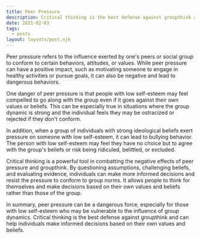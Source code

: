 ```yaml
---
title: Peer Pressure
description: Critical thinking is the best defense against groupthink and can help individuals make informed decisions based on their own values and beliefs.
date: 2021-02-03
tags:
  - posts
layout: layouts/post.njk
---
```


Peer pressure refers to the influence exerted by one's peers or social group to conform to certain behaviors, attitudes, or values. While peer pressure can have a positive impact, such as motivating someone to engage in healthy activities or pursue goals, it can also be negative and lead to dangerous behaviors.

One danger of peer pressure is that people with low self-esteem may feel compelled to go along with the group even if it goes against their own values or beliefs. This can be especially true in situations where the group dynamic is strong and the individual feels they may be ostracized or rejected if they don't conform.

In addition, when a group of individuals with strong ideological beliefs exert pressure on someone with low self-esteem, it can lead to bullying behavior. The person with low self-esteem may feel they have no choice but to agree with the group's beliefs or risk being ridiculed, belittled, or excluded.

Critical thinking is a powerful tool in combatting the negative effects of peer pressure and groupthink. By questioning assumptions, challenging beliefs, and evaluating evidence, individuals can make more informed decisions and resist the pressure to conform to group norms. It allows people to think for themselves and make decisions based on their own values and beliefs rather than those of the group.

In summary, peer pressure can be a dangerous force, especially for those with low self-esteem who may be vulnerable to the influence of group dynamics. Critical thinking is the best defense against groupthink and can help individuals make informed decisions based on their own values and beliefs.
